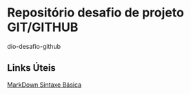 # Repositório desafio de projeto GIT/GITHUB
dio-desafio-github

## Links Úteis
[MarkDown Sintaxe Básica](https://www.markdownguide.org/basic-syntax/)
